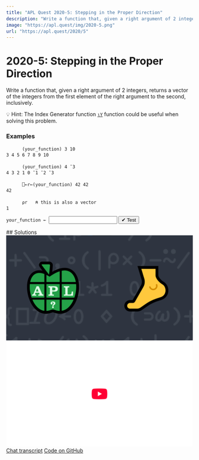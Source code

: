 ```yaml
---
title: "APL Quest 2020-5: Stepping in the Proper Direction"
description: "Write a function that, given a right argument of 2 integers, returns a vector of the integers from the first element of the right argument to the second, inclusively."
image: "https://apl.quest/img/2020-5.png"
url: "https://apl.quest/2020/5"
---
```


# <span class=s>2020-</span>5: Stepping in the Proper Direction
Write a function that, given a right argument of 2 integers, returns a vector of the integers from the first element of the right argument to the second, inclusively.

💡 Hint: The Index Generator function [`⍳Y`](https://help.dyalog.com/latest/index.htm/#Language/Primitive%20Functions/Index%20Generator.htm) function could be useful when solving this problem.

### Examples
```APL
      (your_function) 3 10
3 4 5 6 7 8 9 10

      (your_function) 4 ¯3
4 3 2 1 0 ¯1 ¯2 ¯3

      ⎕←r←(your_function) 42 42
42

      ⍴r   ⍝ this is also a vector
1
```
<div class="pdiv">
  <code onclick="p_Input.focus()">your_function ← </code><input id="p_Input" autocomplete="off" spellcheck="false" oninput="this.parentElement.querySelector`button`.disabled=false;localStorage.setItem(window.location.pathname,this.value)" onkeypress="subm(event)">
  <button onclick="alert$.next`Testing…`;submitSolution`p`" class="md-button md-button--primary">&#x2714; Test</button>
</div>
<blockquote id="p_Output"></blockquote>
## Solutions
<div onclick="play(this)" title="Video on YouTube" class="yt">
<img alt="Video Thumbnail" src="../../img/2020-5.png">
<img alt="YouTube" src="../../img/yt-big.png">
</div>
<a href="https://chat.stackexchange.com/transcript/message/63935087#63935087" target="_blank" class="md-button md-button--primary">Chat transcript</a>
<a href="https://github.com/abrudz/apl_quest/tree/main/2020/5.apl" target="_blank" class="md-button md-button--primary right">Code on GitHub</a>

<script>
    testCases={"a":["3 10","7 2","1001 1020","0 10+?10 10"],"b":["10 10","¯10 ¯20","¯20 ¯10","¯10 10","10 ¯10","0 10","0 ¯10","10 0","¯10 0","0 0"],"f":"{⊃to/⍵⊣'to'⎕CY'dfns'}","p":"⊢"}
    p_Input.value=localStorage.getItem(window.location.pathname)
    play=e=>e.outerHTML=`<iframe src="https://www.youtube.com/embed/SjCmDfWmhqk?list=PLYKQVqyrAEj9wDIUyLDGtDAFTKY38BUMN&autoplay=1" title="<span class=s>2020-</span>5: Stepping in the Proper Direction (APL Quest 2020-5)" frameborder="0" allow="accelerometer; autoplay; clipboard-write; encrypted-media; gyroscope; picture-in-picture; web-share" referrerpolicy="strict-origin-when-cross-origin" allowfullscreen></iframe>`
</script>

